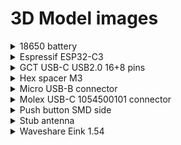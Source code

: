 # 3D Model images

<details>
  <summary>18650 battery</summary>

  Credit: [Grabcad](https://grabcad.com/library/inr18650-35e-samsung-35e-li-ion-18650-battery-batterie-1)

  ![](../images/3d_models/18650-battery.jpg)
</details>

<details>
  <summary>Espressif ESP32-C3</summary>

  Credit: [Espressif KiCad Library](https://github.com/espressif/kicad-libraries/tree/main/3dmodels)

  ![](../images/3d_models/espressif-esp32c3.png)
</details>

<details>
  <summary>GCT USB-C USB2.0 16+8 pins</summary>

  Credit: [DigiKey](https://www.digikey.com/en/models/15283202)

  ![Espressif ESP32-C3](../images/3d_models/gct_usb4510-03-1-a.png)
</details>

<details>
  <summary>Hex spacer M3</summary>

  Credit: [Grabcad](https://grabcad.com/library/hexagonal-spacers-m3-f-f-hex-5-5-1)

  ![](../images/3d_models/hex_spacer_m3_ff_1cm.png)
</details>

<details>
  <summary>Micro USB-B connector</summary>

  Credit: [Grabcad](https://grabcad.com/library/micro-usb-1)

  ![](../images/3d_models/micro-usb-b-connector.jpg)
</details>

<details>
  <summary>Molex USB-C 1054500101 connector</summary>

  Credit: [SnapEDA DigiKey](https://www.digikey.com/en/models/5843890)

  ![Molex USB-C 1054500101 connector](../images/3d_models/molex_usbc_1054500101.png)
</details>

<details>
  <summary>Push button SMD side</summary>

  Credit: [Grabcad](https://grabcad.com/library/smd-side-push-button-2x4x3-5-mm-1)

  ![](../images/3d_models/smd-side-push-button-2x4x305mm.png)
</details>

<details>
  <summary>Stub antenna</summary>

  Credit: [Grabcad](https://grabcad.com/library/octane-wireless-tri-band-stub-antenna-1)

  ![](../images/3d_models/stub-antenna.png)
</details>

<details>
  <summary>Waveshare Eink 1.54</summary>

  [Source file](../cad_files/waveshare_eink_1_54in.FCStd)

  ![](../images/3d_models/waveshare_eink_1_54in.png)
</details>
